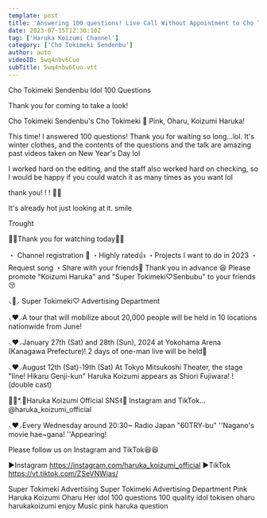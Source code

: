 ```yaml
---
template: post
title: 'Answering 100 questions! Live Call Without Appointment to Cho Tokisen Members! ? '
date: 2023-07-15T12:30:10Z
tag: ['Haruka Koizumi Channel']
category: ['Cho Tokimeki Sendenbu']
author: auto 
videoID: 5wq4nbv6Cuo
subTitle: 5wq4nbv6Cuo.vtt
---
```

Cho Tokimeki Sendenbu Idol 100 Questions


Thank you for coming to take a look!

Cho Tokimeki Sendenbu's Cho Tokimeki 🩷️ Pink, Oharu, Koizumi Haruka!

This time! I answered 100 questions! Thank you for waiting so long...lol. It's winter clothes, and the contents of the questions and the talk are amazing past videos taken on New Year's Day lol

I worked hard on the editing, and the staff also worked hard on checking, so I would be happy if you could watch it as many times as you want lol

thank you! ! ! 🙇‍♂️

It's already hot just looking at it. smile

Trought

🩷👸Thank you for watching today👸🩷

・ Channel registration 🫶
・Highly rated👍
・Projects I want to do in 2023
・Request song
・Share with your friends💬
Thank you in advance 😆
Please promote "Koizumi Haruka" and "Super Tokimeki♡Senbubu" to your friends😚


⸜📣⸝‍ Super Tokimeki♡ Advertising Department

⸜❤︎⸝‍A tour that will mobilize about 20,000 people will be held in 10 locations nationwide from June!

⸜❤︎⸝‍January 27th (Sat) and 28th (Sun), 2024 at Yokohama Arena (Kanagawa Prefecture)!
2 days of one-man live will be held🫶

⸜❤︎⸝‍August 12th (Sat)-19th (Sat)
At Tokyo Mitsukoshi Theater, the stage "Iine! Hikaru Genji-kun"
Haruka Koizumi appears as Shiori Fujiwara! ! (double cast)

❁⃘*.ﾟHaruka Koizumi Official SNSꉂ📣
Instagram and TikTok... @haruka_koizumi_official


⸜❤︎⸝‍Every Wednesday around 20:30~ Radio Japan "60TRY-bu"
''Nagano's movie hae~gana! ''Appearing!

Please follow us on Instagram and TikTok😆😆

▶︎Instagram
https://instagram.com/haruka_koizumi_official
▶︎TikTok
https://vt.tiktok.com/ZSeVNWjas/

Super Tokimeki Advertising Super Tokimeki Advertising Department Pink
Haruka Koizumi Oharu Her idol 100 questions 100 quality
idol tokisen oharu harukakoizumi enjoy
Music pink haruka question